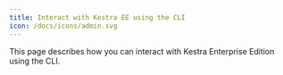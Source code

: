 ```yaml
---
title: Interact with Kestra EE using the CLI
icon: /docs/icons/admin.svg
---
```


This page describes how you can interact with Kestra Enterprise Edition using the CLI.

